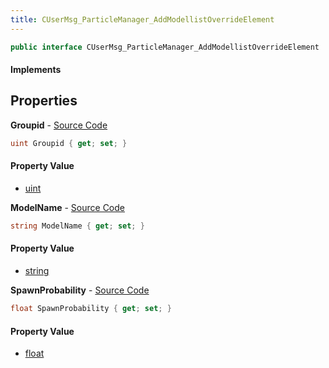 ```yaml
---
title: CUserMsg_ParticleManager_AddModellistOverrideElement
---
```


```csharp
public interface CUserMsg_ParticleManager_AddModellistOverrideElement : ITypedProtobuf<CUserMsg_ParticleManager_AddModellistOverrideElement>, INativeHandle
```

#### Implements

## Properties

**Groupid** - [Source Code](https://github.com/swiftly-solution/swiftlys2/blob/master/managed/src/SwiftlyS2.Generated/Protobufs/Interfaces/CUserMsg_ParticleManager_AddModellistOverrideElement.cs#L19)

```csharp
uint Groupid { get; set; }
```

#### Property Value

- [uint](https://learn.microsoft.com/dotnet/api/system.uint32)

**ModelName** - [Source Code](https://github.com/swiftly-solution/swiftlys2/blob/master/managed/src/SwiftlyS2.Generated/Protobufs/Interfaces/CUserMsg_ParticleManager_AddModellistOverrideElement.cs#L13)

```csharp
string ModelName { get; set; }
```

#### Property Value

- [string](https://learn.microsoft.com/dotnet/api/system.string)

**SpawnProbability** - [Source Code](https://github.com/swiftly-solution/swiftlys2/blob/master/managed/src/SwiftlyS2.Generated/Protobufs/Interfaces/CUserMsg_ParticleManager_AddModellistOverrideElement.cs#L16)

```csharp
float SpawnProbability { get; set; }
```

#### Property Value

- [float](https://learn.microsoft.com/dotnet/api/system.single)

